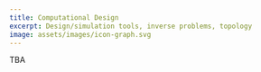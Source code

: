 ```yaml
---
title: Computational Design
excerpt: Design/simulation tools, inverse problems, topology
image: assets/images/icon-graph.svg
---
```

TBA